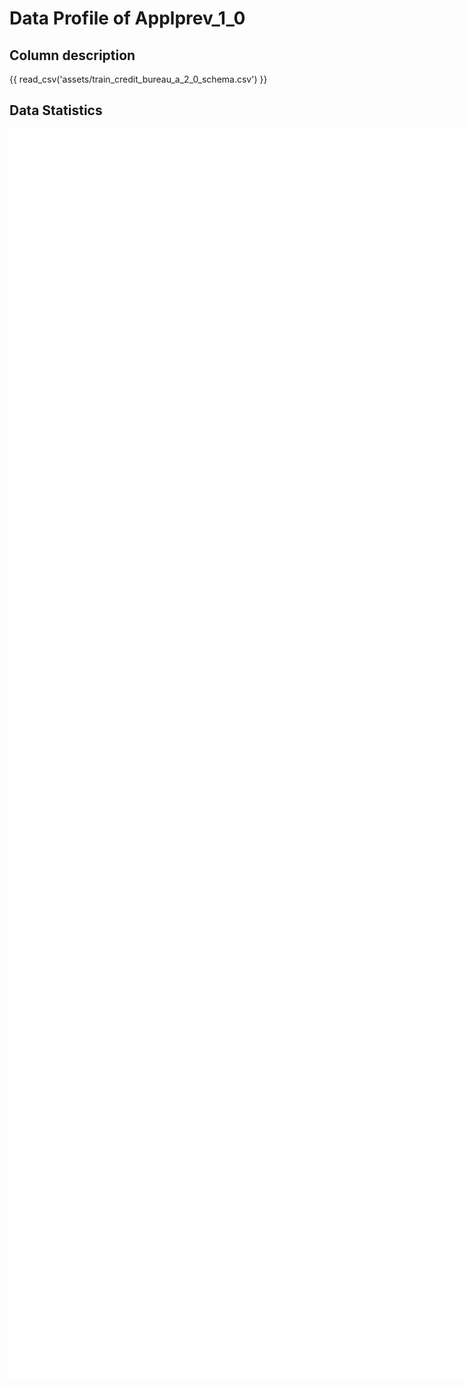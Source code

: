 # Data Profile of Applprev_1_0

## Column description

{{ read_csv('assets/train_credit_bureau_a_2_0_schema.csv') }}

## Data Statistics

<iframe width=2800, height=2000 frameBorder=0 src="../assets/train_credit_bureau_a_2_0_report.html"></iframe>

    